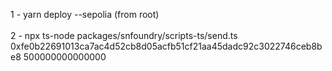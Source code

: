 1 - yarn deploy --sepolia     (from root)
<br/><br/>
2 - npx ts-node packages/snfoundry/scripts-ts/send.ts 0xfe0b22691013ca7ac4d52cb8d05acfb51cf21aa45dadc92c3022746ceb8be8 500000000000000
